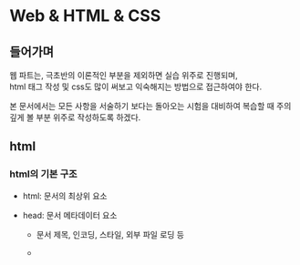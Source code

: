 # Web & HTML & CSS



## 들어가며

웹 파트는, 극초반의 이론적인 부분을 제외하면 실습 위주로 진행되며,  
html 태그 작성 및 css도 많이 써보고 익숙해지는 방법으로 접근하여야 한다.

본 문서에서는 모든 사항을 서술하기 보다는 돌아오는 시험을 대비하여 
복습할 때 주의깊게 볼 부분 위주로 작성하도록 하겠다.



## html

### html의 기본 구조

- html: 문서의 최상위 요소

- head: 문서 메타데이터 요소

  - 문서 제목, 인코딩, 스타일, 외부 파일 로딩 등

  - <title>, <meta>, <link>, <script>, <style>

- body: 문서 본문 요소

  - 실제 화면 구성과 관련된 내용



---



### DOM트리

- 텍스트 파일인 HTML 문서를 브라우저에서 렌더링 하기 위한 구조
  - HTML 문서에 대한 모델을 구성함
  - HTML 문서 내의 각 요소에 접근 / 수정에 필요한 프로퍼티와 메서드를 제공함



### TAGS

- 태그를 모두 암기하는 것은 불가능하다.

- 시험을 대비해서, 내용이 없는 태그들(여는 태그와 닫는 태그로 이루어지지 않은 태그들)의 종류만 기억하자
  - br, hr, img, input, link, meta
- 태그별로 활용할 수 있는 attribute는 다르다.



### Semantic Tags

- HTML5에서 의미론적 요소를 담은 태그의 등장
  - 기존 영역을 의미하는 div 태그를 대체하여 사용
- 대표적인 태그 목록
  - header
  - nav
  - aside
  - section
  - article
  - footer
- 개발(가독성, 협업)에 유용할 뿐 아니라 검색엔진에 정보를 제공하는 데에도 중요하다.
- 텍스트 요소 tag들 중에도 `<b></b>`와 `<strong></strong>`, `<i></i>`와 `<em></em>`이 다른데, 이것 또한 semantic한가의 여부(후자가 semantic)에 의해 결정된다.



### form

- form은 정보를 서버에 제출하기 위한 영역
- form의 기본 attribute
- action: form을 처리할 서버의 URL
- method: form을 제출할 때 사용할 HTTP 메서드(GET 혹은 POST)
- enctupe: method가 post인 경우 데이터의 유형
  - application/x-www-form-rulencoded : 기본값
  - multipart/form-data : 파일 전송시(input type이 file인 경우)
- `<form></form>` 사이에 input들이 들어간다.



### input

- 주의할 점: label에 `for` attribute는 input의 id에 맞춰야 한다!
- input 태그에서, name attribute와 value attribute는 각각 key:value등의 형태로 전송된다.
- 즉, python의 자료형으로 치면 dictionary형태로 전송된다는 것이다.
- type="checkbox"나 type="radio"등에서 여러 input들을 묶을 때는, `name` attribute를 통일해줘야 한다.
- placeholder, autofocus 등의 attribute도 확인해보자.





## CSS

- Cascading Style Sheet

- 선택자(Selector)와 속성(Property), 값(Value)로 이루어져 있다.
- 인라인, 내부참조, 외부참조 방식이 있는데, 외부참조 방식이 디버깅이 편하고 재사용성을 높여 가장 바람직한 방법이다.



### 선택자

- 요소(element) 선택자
  - HTML 태그를 직접 선택

- 클래스 선택자
  - 마침표(.)문자로 시작, 해당 클래스가 적용된 항목을 선택

- 아이디 선택자
  - `#` 문자로 시작, 해당 아이디가 적용된 항목을 선택
  - 하나의 문서에 한번만 사용, 여러 번 사용해도 동작하지만, 한번만 사용하기로 약속
  - 아이디 선택자는 js를 통한 

- 선택자의 우선순위

  - !important > inline > 아이디 선택자 > 클래스, 속성, pseudo-class 선택자 > 요소 선택자, pseudo-element > 소스 순서

  

### CSS 상속

- 기본적으로, 눈에 보이는 시각적인 효과들은 상속된다고 보면 된다.
  - Text관련 요소(font, color, text-align), opacity, visibility 등
- 상속 되지 않는 것들은, box및 position 관련한 것들이 있다. 얘들이 상속되면 난리나기 때문
  - width, height, margin, padding, border, box-sizing, display, position, top, right, bottom left, z-index 등



### 크기 단위

- px
  - 픽셀 
  - 고정 단위
- %
  - 백분율 단위
  - 가변적인 레이아웃에서 자주 사용

- em
  - (바로 위, 부모 요소에 대한) 상속의 영향을 받음 
  - 배수 단위, 요소에 지정된 사이즈에 상대적인 사이즈를 가짐
- rem
  - (바로 위, 부모 요소에 대한) 상속의 영향을 받지 않음
  - 최상위 요소(html)의 사이즈를 기준으로 배수 단위를 가짐
  - html의 기본 폰트 크기는 16px이므로, 이를 기준으로 함
- viewport
  - 웹 페이지를 방문한 유저에게 바로 보이게 되는 웹 컨텐츠의 영역(디바이스 화면)
  - 디바이스의 viewport를 기준으로 상대적인 사이즈가 결정됨
  - vw(view width), vh(view height)
    -  viewport를 100으로 할 때, 1만큼의 넓이와 높이
  - vmin, vmax
    - viewport의 가로와 세로 중 작은 걸 기준으로 1/100이 vmin, 큰 걸 기준으로 1/100이 vmax
    - 예를 들어 가로가 1000px, 세로가 800px이라면 vmin은 8px, vmax는 10px이 된다.



### 색상 표시

- 색상 키워드
  - 대소문자를 구분하지 않음
  - red, blue, black 과 같이 특정 색을 직접 글자로 나타냄
- RGB
  - `# + 16` 진수 표기법 `p {color: #000000;}`
  - `rgb()` 진수 표기법 `p {color: rgb(0, 0, 0);}`

 - HSL 색상
   - 색상, 채도, 명도
   - `p {color: hsl(120, 100%, 0);}`
   - hsla의 경우, 투명도(alpha)까지
   - `p {color: hsla(120, 100%, 0, 0.5);}`

- 위 예시들은 모두 black!



### 글씨 스타일

- font-weight: 글씨의 굵기를 조정
- font-style: 글씨의 스타일(이탤릭체 등)을 조정

- font-family: 글씨체를 조정
- font-size: 글씨크기 조정

> 이외에도 여러 property등이 있다.





### Selectors 심화

---

#### 결합자

- 자손 결합자
  - selector A **하위**의 모든 selector B 요소
  - `div span {} `  형식으로 씀
- 자식 결합자
  - selector A **하위**의 모든 selector B 요소
  - `div > span {}` 형식으로 씀
- 일반 형제 결합자
  - selector A의 형제 요소 중 **뒤에 위치**하는(태그가 닫힌 뒤) selector B 요소를 **모두 선택**
  - `p ~ span {}` 형식으로 씀
- 인접 형제 결합자
  - selector A의 형제 요소 중 **바로 뒤에 위치**하는 selector B **요소를 선택**
  - `p + span {}` 형식으로 씀



#### pseudo-selector

- :nth-child(n)
  - 특정 단계 영역의 n번째 요소에 특성을 적용한다.
  - 만약 단계 영역의 n번째 목록이 해당 selector가 아니라면, 적용하지 않는다.

```html
    <div id="ssafy">
      <h2>어떻게 선택 될까?</h2>
      <h2>둥둥</h2>
      <p>둥둥</p>
      <p>둥둥</p>
      <p>둥둥</p>
    </div>
```

```css
#ssafy > p:nth-child(2) {
  color: red;
}
/* 아무것도 변하지 않는다. ssafy 하위 영역의 두 번째 tag가 p가 아니기 때문이다. */

#ssafy > p:nth-child(3) {
  color: red;
} 
/* 이렇게 하면 첫 번째 p 색이 변한다. */
```

- :nth-of-type()
  - 특정 단계의 요소의 tag들 중 n번째 항목에 특성을 적용한다.

```html
    <div id="ssafy">
      <h2>어떻게 선택 될까?</h2>
      <h2>둥둥</h2>
      <p>둥둥</p>
      <p>둥둥</p>
      <p>둥둥</p>
    </div>
```

```css
#ssafy > p:nth-of-type(2) {
  color: red;
}
/* 두 번째 p가 변한다. */

```



## Box

### Box model

- 모든 요소는 네모이고, 좌측 상단부터 위에서 아래로, 왼쪽에서 오른쪽으로 쌓인다.

- 요소들은 block과 inline요소로 나뉜다.

- 하나의 box는 네 부분으로 나누어진다.

  - content

    - 내용, 구성물

  - padding

  - margin

    - margin과 padding은 `margin-top: value`, `margin-right:value` 등과 같이 value를 줄 수 있다.
    - `margin: 2px`등과 같이 한 번에 표현도 가능하다.
    - shorthand 순서는, 1개일때는 모든 방향, 2개일때는 상하 좌우, 3개일때는 상, 좌우, 하, 4개일때는 상 우 하 좌 순서이다.

  - border

    - 상하좌우 설정 순서는 margin, padding과 동일하다.
    - border-width, border-style(solid만 쓸거다), border-color등의 property를 줄 수 있다.

    

### Box-sizing

- 기본적으로 모든 요소의 box-sizing은 content-box이다.
- 즉 지정한 사이즈는 padding안쪽 content의 사이즈가 되는 것이다.
- 일반적으로 우리가 하듯이 border까지의 사이즈를 기준으로 하기 위해서는 
  `box-sizing: border-box`로 설정해야 한다.



### Display

- 모든 요소는 네모(박스모델)이고, 좌측 상단에 배치.
- display에 따라 크기와 배치가 달라진다.

- display: block

  - 줄 바꿈이 일어나는 요소
  - 화면 크기 전체의 가로 폭을 차지한다.
  - 블록 레벨 요소 안에 인라인 레벨 요소가 들어갈 수 있다.
  - 대표적인 블록 레벨 요소
    - div / li ul ol / p / hr / form 등

- display: inline

  - 줄 바꿈이 일어자지 않는 행의 일부 요소

  - **content 너비**만큼 가로 폭을 차지한다.

  - **width, height, margin-top, margin-bottom을 지정할 수 없다.**

  - 상하 여백은 line-height로 지정한다.

  - 대표적인 인라인 레벨 요소

    - span / a / img / input, label (form의 내부 - input은 닫는 태그가 없지만 label은 있다! 주의!) / b, em, i, strong (텍스트 요소) 등

      

- display: inline-block

  - block과 inline 레벨 요소의 특징을 모두 가짐
  - inline처럼 한 줄에 표시 가능하고, block처럼 width, height, margin 속성을 모두 지정할 수 있음
  - 근데 잘 안쓴다. flexbox를 쓰지.

- display: none

  - 해당 요소를 화면에 표시하지 않고, 공간조차 부여되지 않음
  - 이와 비슷한 visibility: hidden은 해당 요소가 공간은 차지하나 화면에 표시만 하지 않는다.

- 속성에 따른 수평 정렬
  - margin-right: auto == text-align: left == 좌측 정렬
  - margin-left: auto == text-align: right == 우측 정렬
  - margin-right: auto; & margin-lift: auto; == text-align: center; == 중앙 정렬



### Position

- static
  - 모든 태그의 기본값(기준 위치)
  - 일반적인 요소의 배치 순서에 따름(좌측 상단)
  - 부모 요소 내에서 배치될 때는 부모 요소의 위치를 기준으로 배치 됨

- 아래는 좌표 프로퍼티(top, bottom, left, right)를 사용하여 이동 가능
  - relative
  - absolute
  - fixed

- relative

  - 상대 위치
  - **자기 자신의 static 위치**를 기준으로 이동(normal flow **유지**)
  - 레이아웃에서 요소가 차지하는 공간은 static일 때와 **같음**
  - 즉 다른 요소들은 relative한 요소의 기본 위치를 기준으로 영향을 받음

- absolute

  - 절대 위치
  - 요소를 일반적인 문서 흐름에서 제거 후 레이아웃에 공간을 차지하지 않음(normal flow에서 **벗어남**)
  - **static이 아닌** 가장 가까이 있는 부모/조상 요소를 기준으로 이동 (없는 경우 body를 기준으로 함)

- fixed

  - 고정 위치
  - 요소를 일반적인 문서 흐름에서 제거 후 레이아웃에 공간을 차지하지 않음(normal flow에서 벗어남)
  - 부모 요소와 관계없이 viewport를 기준으로 이동
    - 즉 스크롤 시에도 항상 같은 곳에 위치

  

### 정리: CSS 원칙

- 모든 요소는 네모(박스모델), 좌측상단에 배치
- display에 따라 크기와 배치가 달라짐
- position으로 위치의 기준을 변경
  - relative: 본인의 원래 위치
  - absolute: 특정 부모의 위치
  - fixed: 화면의 위치